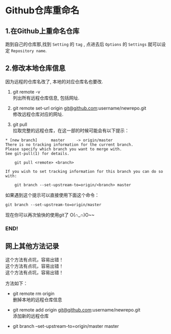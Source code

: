 # Github仓库重命名

## 1.在Github上重命名仓库

跑到自己的仓库那,找到 `Setting` 的 `tag` , 点进去后 `Options` 的 `Settings` 就可以设定 `Repository name`.

## 2.修改本地仓库信息

因为远程的仓库名改了, 本地的对应仓库名也要改. 

1. git remote -v <br>
   列出所有远程仓库信息, 包括网址.

2. git remote set-url origin git@github.com:username/newrepo.git <br>
   修改远程仓库对应的网址.

3. git pull <br>
   拉取完整的远程仓库，在这一部的时候可能会有以下提示：
```shell
* [new branch]      master     -> origin/master
There is no tracking information for the current branch.
Please specify which branch you want to merge with.
See git-pull(1) for details.

    git pull <remote> <branch>

If you wish to set tracking information for this branch you can do so with:

    git branch --set-upstream-to=origin/<branch> master

```
如果遇到这个提示可以直接使用下面这个命令：
```
git branch --set-upstream-to=origin/master
```
现在你可以再次愉快的使用git了 O(∩_∩)O~~

### END!



## 网上其他方法记录

这个方法有点坑，容易出错！ <br> 
这个方法有点坑，容易出错！ <br>
这个方法有点坑，容易出错！ <br>

方法如下：

- git remote rm origin <br>
删掉本地的远程仓库信息

- git remote add origin git@github.com:username/newrepo.git <br>
添加新的远程仓库

- git branch –set-upstream-to=origin/master master
